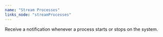 ```yaml
---
name: "Stream Processes"
links_node: "streamProcesses"
---
```

Receive a notification whenever a process starts or stops on the system.
